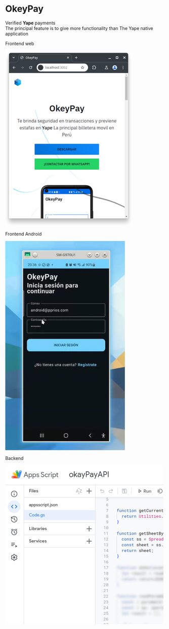 # OkeyPay

Verified **Yape** payments  
The principal feature is to give more functionality than The Yape native application

Frontend web

![OkeyPay web](./docs/README/Screenshot_20240809_013708.png)

Frontend Android

![Okeypay app](./docs/README/Screenshot_20240702_131158.png)

Backend

![OkeyPay appscript](./docs/README/Screenshot_20241111_190608.png)
